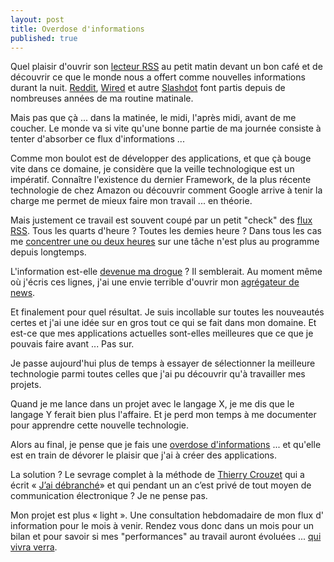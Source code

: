 ```yaml
---
layout: post
title: Overdose d'informations
published: true
---
```

Quel plaisir d'ouvrir son [lecteur RSS](http://feedly.com/) au petit matin devant un bon café et de découvrir ce que le monde nous a offert comme nouvelles informations durant la nuit. [Reddit](https://www.reddit.com/), [Wired](https://www.wired.com/) et autre [Slashdot](https://slashdot.org/) font partis depuis de nombreuses années de ma routine matinale.

Mais pas que çà ... dans la matinée, le midi, l'après midi, avant de me coucher. Le monde va si vite qu'une bonne partie de ma journée consiste à tenter d'absorber ce flux d'informations ...

Comme mon boulot est de développer des applications, et que çà bouge vite dans ce domaine, je considère que la veille technologique est un impératif. Connaître l'existence du dernier Framework, de la plus récente technologie de chez Amazon ou découvrir comment Google arrive à tenir la charge me permet de mieux faire mon travail ... en théorie.

Mais justement ce travail est souvent coupé par un petit \"check\" des [flux RSS](https://www.feedly.com). Tous les quarts d'heure ? Toutes les demies heure ? Dans tous les cas me [concentrer une ou deux heures](https://www.linkedin.com/pulse/how-develop-deep-focus-through-nothing-alternative-colin-robertson) sur une tâche n'est plus au programme depuis longtemps.

L'information est-elle [devenue ma drogue](http://crisedanslesmedias.hautetfort.com/archive/2006/05/21/l%E2%80%99info-une-drogue-pas-comme-les-autres.html) ? Il semblerait. Au moment même où j'écris ces lignes, j'ai une envie terrible d'ouvrir mon [agrégateur de news](https://www.feedly.com).

Et finalement pour quel résultat. Je suis incollable sur toutes les nouveautés certes et j'ai une idée sur en gros tout ce qui se fait dans mon domaine. Et est-ce que mes applications actuelles sont-elles meilleures que ce que je pouvais faire avant ... Pas sur.

Je passe aujourd'hui plus de temps à essayer de sélectionner la meilleure technologie parmi toutes celles que j'ai pu découvrir qu'à travailler mes projets.

Quand je me lance dans un projet avec le langage X, je me dis que le langage Y ferait bien plus l'affaire. Et je perd mon temps à me documenter pour apprendre cette nouvelle technologie.

Alors au final, je pense que je fais une [overdose d'informations](https://www.fpjq.org/faites-vous-une-overdose-dinformation/) ... et qu'elle est en train de dévorer le plaisir que j'ai à créer des applications.

La solution ? Le sevrage complet à la méthode de [Thierry Crouzet](https://fr.wikipedia.org/wiki/Thierry_Crouzet) qui a écrit « [J’ai débranché](http://www.fayard.fr/jai-debranche-9782213666150)» et qui pendant un an c’est privé de tout moyen de communication électronique  ? Je ne pense pas. 

Mon projet est plus « light ». Une consultation hebdomadaire de mon flux d' information pour le mois à venir. Rendez vous donc dans un mois pour un bilan et pour savoir si mes \"performances\" au travail auront évoluées ... [qui vivra verra](https://fr.wiktionary.org/wiki/qui_vivra_verra).

	
